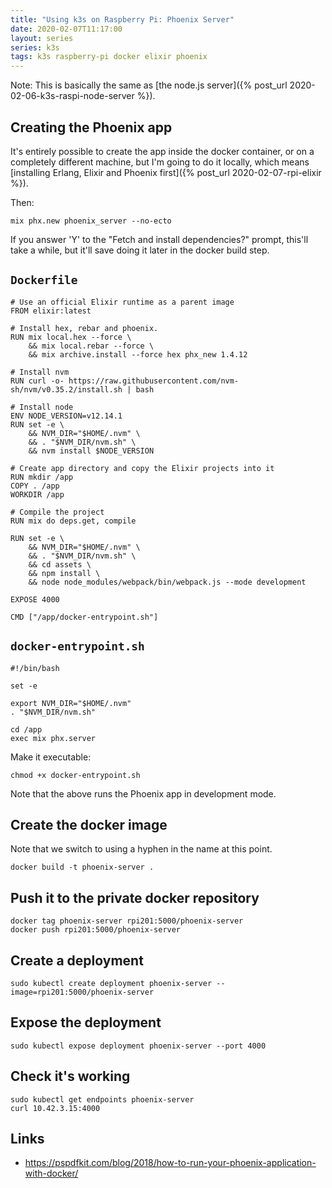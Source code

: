 ```yaml
---
title: "Using k3s on Raspberry Pi: Phoenix Server"
date: 2020-02-07T11:17:00
layout: series
series: k3s
tags: k3s raspberry-pi docker elixir phoenix
---
```


Note: This is basically the same as [the node.js server]({% post_url 2020-02-06-k3s-raspi-node-server %}).

## Creating the Phoenix app

It's entirely possible to create the app inside the docker container, or on a completely different machine, but I'm going to do it locally, which means [installing Erlang, Elixir and Phoenix first]({% post_url 2020-02-07-rpi-elixir %}).

Then:

```
mix phx.new phoenix_server --no-ecto
```

If you answer 'Y' to the "Fetch and install dependencies?" prompt, this'll take a while, but it'll save doing it later in the docker build step.

## `Dockerfile`

```
# Use an official Elixir runtime as a parent image
FROM elixir:latest

# Install hex, rebar and phoenix.
RUN mix local.hex --force \
    && mix local.rebar --force \
    && mix archive.install --force hex phx_new 1.4.12

# Install nvm
RUN curl -o- https://raw.githubusercontent.com/nvm-sh/nvm/v0.35.2/install.sh | bash

# Install node
ENV NODE_VERSION=v12.14.1
RUN set -e \
    && NVM_DIR="$HOME/.nvm" \
    && . "$NVM_DIR/nvm.sh" \
    && nvm install $NODE_VERSION

# Create app directory and copy the Elixir projects into it
RUN mkdir /app
COPY . /app
WORKDIR /app

# Compile the project
RUN mix do deps.get, compile

RUN set -e \
    && NVM_DIR="$HOME/.nvm" \
    && . "$NVM_DIR/nvm.sh" \
    && cd assets \
    && npm install \
    && node node_modules/webpack/bin/webpack.js --mode development

EXPOSE 4000

CMD ["/app/docker-entrypoint.sh"]
```

## `docker-entrypoint.sh`

```
#!/bin/bash

set -e

export NVM_DIR="$HOME/.nvm"
. "$NVM_DIR/nvm.sh"

cd /app
exec mix phx.server
```

Make it executable:

```
chmod +x docker-entrypoint.sh
```

Note that the above runs the Phoenix app in development mode.

## Create the docker image

Note that we switch to using a hyphen in the name at this point.

```
docker build -t phoenix-server .
```

## Push it to the private docker repository

```
docker tag phoenix-server rpi201:5000/phoenix-server
docker push rpi201:5000/phoenix-server
```

## Create a deployment

```
sudo kubectl create deployment phoenix-server --image=rpi201:5000/phoenix-server
```

## Expose the deployment

```
sudo kubectl expose deployment phoenix-server --port 4000
```

## Check it's working

```
sudo kubectl get endpoints phoenix-server
curl 10.42.3.15:4000
```

## Links

- <https://pspdfkit.com/blog/2018/how-to-run-your-phoenix-application-with-docker/>

